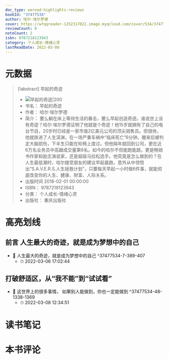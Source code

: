 ```yaml
---
doc_type: weread-highlights-reviews
bookId: "37477534"
author: 哈尔·埃尔罗德
cover: https://wfqqreader-1252317822.image.myqcloud.com/cover/534/37477534/t7_37477534.jpg
reviewCount: 0
noteCount: 2
isbn: 9787218123943
category: 个人成长-情绪心灵
lastReadDate: 2022-03-08
---
```

# 元数据
> [!abstract] 早起的奇迹
> - ![ 早起的奇迹|200](https://wfqqreader-1252317822.image.myqcloud.com/cover/534/37477534/t7_37477534.jpg)
> - 书名： 早起的奇迹
> - 作者： 哈尔·埃尔罗德
> - 简介： 要么躺在床上等待生活的暴击，要么早起创造奇迹。谁说世上没有奇迹？哈尔·埃尔罗德证明了他就是个奇迹！他15岁就拥有了自己的电台节目，20岁时已经是一家市值2亿美元公司的顶尖销售员。但很快，他就跌进了人生深渊，在一场严重车祸中“临床死亡”6分钟。醒来后被判定大脑损伤，下半生只能在轮椅上度过。但他隔年就回到公司，更在近6万名业务员中高踞成交量第6名。如今的哈尔不但能跑能跳，更是畅销书作家和励志演说家，还是超级马拉松选手。他究竟是怎么做到的？在人生最低潮时，哈尔接受朋友的建议早起晨跑，意外从中领悟出“S.A.V.E.R.S.人生拯救计划”，只要每天早起一小时做6件事，就能彻底改变你的人生、健康、財富、人际关系。
> - 出版时间 2018-02-01 00:00:00
> - ISBN： 9787218123943
> - 分类： 个人成长-情绪心灵
> - 出版社： 重庆出版社

# 高亮划线

## 前言 人生最大的奇迹，就是成为梦想中的自己


- 📌 人生最大的奇迹，就是成为梦想中的自己 ^37477534-7-389-407
    - ⏱ 2022-03-06 17:02:44 
## 打破舒适区，从“我不能”到“试试看”


- 📌 这世界上的很多事情， 如果别人能做到，你也一定能做到 ^37477534-48-1338-1369
    - ⏱ 2022-03-08 12:34:51 
# 读书笔记

# 本书评论
